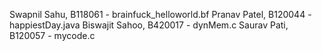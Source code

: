 
Swapnil Sahu, B118061 - brainfuck_helloworld.bf
Pranav Patel, B120044 - happiestDay.java
Biswajit Sahoo, B420017 - dynMem.c
Saurav Pati, B120057 - mycode.c
